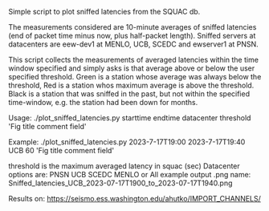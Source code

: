Simple script to plot sniffed latencies from the SQUAC db.

The measurements considered are 10-minute averages of sniffed latencies (end of packet time minus now, plus half-packet length).
Sniffed servers at datacenters are eew-dev1 at MENLO, UCB, SCEDC and ewserver1 at PNSN.

This script collects the measurements of averaged latencies within the time window specified and simply asks is that average above or below the user specified threshold.
Green is a station whose average was always below the threshold, Red is a station whos maximum average is above the threshold.
Black is a station that was sniffed in the past, but not within the specified time-window, e.g. the station had been down for months.

Usage:
 ./plot_sniffed_latencies.py starttime endtime datacenter threshold 'Fig title comment field'

Example:
 ./plot_sniffed_latencies.py 2023-7-17T19:00 2023-7-17T19:40 UCB 60 'Fig title comment field'

threshold is the maximum averaged latency in squac (sec)
Datacenter options are: PNSN UCB SCEDC MENLO or All
example output .png name: Sniffed_latencies_UCB_2023-07-17T1900_to_2023-07-17T1940.png

Results on: https://seismo.ess.washington.edu/ahutko/IMPORT_CHANNELS/


